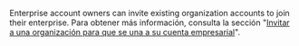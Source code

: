 Enterprise account owners can invite existing organization accounts to join their enterprise. Para obtener más información, consulta la sección "[Invitar a una organización para que se una a su cuenta empresarial](/enterprise-cloud@latest/admin/user-management/managing-organizations-in-your-enterprise/adding-organizations-to-your-enterprise#inviting-an-organization-to-join-your-enterprise-account)".
